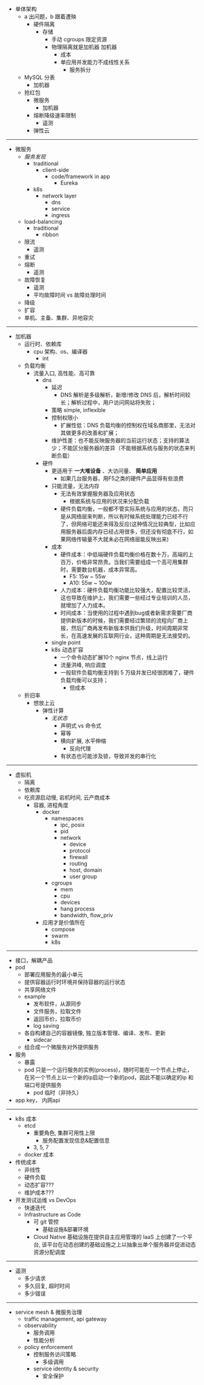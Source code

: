 + 单体架构
    * a 出问题，b 跟着遭殃
        - 硬件隔离
            + 存储
                * 手动 cgroups 限定资源
                * 物理隔离就是加机器 加机器
                    - 成本
                    - 单应用并发能力不成线性关系
                        + 服务拆分
    * MySQL 分表
        - 加机器
    * 抢红包
        - 微服务
            + 加机器
        - 熔断降级速率限制
            + 遥测
        - 弹性云

---
+ 微服务
    * _服务发现_
        - traditional
            + client-side
                * code/framework in app
                    - Eureka
        - k8s
            + network layer
                * dns
                * service
                * ingress
    * load-balancing
        - traditional
            + ribbon
    * 限流
        + 遥测
    - 重试
    * 熔断
        + 遥测
    * 故障恢复
        + 遥测
        - 平均故障时间 vs 故障处理时间
    * 降级
    * 扩容
    * 单机、主备、集群、异地容灾

---
+ 加机器
    * 运行时、依赖库
        - cpu 架构、os、编译器
            + int
    * 负载均衡
        - 流量入口, 高性能、高可靠
            + dns
                * 延迟
                    - DNS 解析是多级解析，新增/修改 DNS 后，解析时间较长；解析过程中，用户访问网站将失败；
                * 策略 simple, inflexible
                * 控制权限小
                    - 扩展性低：DNS 负载均衡的控制权在域名商那里，无法对其做更多的改善和扩展；
                * 维护性差：也不能反映服务器的当前运行状态；支持的算法少；不能区分服务器的差异（不能根据系统与服务的状态来判断负载）
            + 硬件
                * 更适用于 __一大堆设备__ 、大访问量、 __简单应用__
                    - 如果几台服务器，用F5之类的硬件产品显得有些浪费
                * 只能流量，无法内存
                    - 无法有效掌握服务器及应用状态
                        + 根据系统与应用的状况来分配负载
                    - 硬件负载均衡，一般都不管实际系统与应用的状态，而只是从网络层来判断，所以有时候系统处理能力已经不行了，但网络可能还来得及反应(这种情况比较典型，比如应用服务器后面内存已经占用很多，但还没有彻底不行，如果网络传输量不大就未必在网络层能反映出来)
                * 成本
                    - 硬件成本：中低端硬件负载均衡价格在数十万，高端的上百万，价格非常昂贵。当我们需要组成一个高可用集群时，需要数台机器，成本异常高。
                        + F5: 15w ~ 55w
                        + A10: 55w ~ 100w
                    - 人力成本：硬件负载均衡功能比较强大，配置比较灵活，这也导致在维护上，我们需要一些经过专业培训的人员，就增加了人力成本。
                    - 时间成本：当使用的过程中遇到bug或者新需求需要厂商提供新版本的时候，我们需要经过繁琐的流程向厂商上报，然后厂商再发布新版本供我们升级，时间周期非常长，在高速发展的互联网行业，这种周期是无法接受的。
                * single point
                * k8s 动态扩容
                    - 一个命令动态扩展10个 nginx 节点，线上运行
                    - 流量洪峰, 响应调度
                    - 一般软件负载均衡支持到 5 万级并发已经很困难了，硬件负载均衡可以支持；
                        + 但成本
    * 折旧率
        - 想放上云
            + 弹性计算
                * _无状态_
                    - 声明式 vs 命令式
                    - 幂等
                    - 横向扩展, 水平伸缩
                        + 反向代理
                    - 有状态也可能涉及锁，导致并发的串行化

---
+ 虚拟机
    * 隔离
    * 依赖库
    * 吃资源启动慢, 宕机时间, 云产商成本
        - 容器, 进程角度
            + docker
                * namespaces
                    - ipc, posix
                    - pid
                    - network
                        + device
                        + protocol
                        + firewall
                        + routing
                        + host, domain
                        + user group
                * cgroups
                    - mem
                    - cpu
                    - devices
                    - hang process
                    - bandwidth, flow_priv
            + 应用才是价值所在
                * compose
                * swarm
                * k8s

---
+ 接口，解耦产品
+ pod
    * 部署应用服务的最小单元
    * 提供容器运行时环境并保持容器的运行状态
    * 共享网络文件
    * example
        - 发布软件，从源同步
        - 文件服务，拉取文件
        - 返回币价，拉取币价
        - log saving
    * 各自构建自己的容器镜像, 独立版本管理、编译、发布、更新
        - sidecar
    * 组合成一个微服务对外提供服务
+ 服务
    * 暴露
    * pod 只是一个运行服务的实例(process)，随时可能在一个节点上停止，在另一个节点上以一个新的ip启动一个新的pod，因此不能以确定的ip 和端口号提供服务
        - pod 临时（非持久）
+ app key，  内网api

---
+ k8s 成本
    * etcd 
        - 重要角色, 集群可用性上限
            + 服务配置发现信息&配置信息
        - 3, 5, 7
    * docker 成本
+ 传统成本
    + 非线性
    + 硬件负载
    + 动态扩容???
    + 维护成本???
+ 开发测试运维 vs DevOps
    * 快速迭代
    * Infrastructure as Code
        - 可 git 管控
            + 基础设施&部署环境
        - Cloud Native 基础设施在提供自主应用管理的 IaaS 上创建了一个平台, 该平台在动态创建的基础设施之上以抽象出单个服务器并促进动态资源分配调度


---
+ 遥测
    * 多少请求
    * 多久回复, 超时时间
    * 多少错误


---
+ service mesh & 微服务治理
    * traffic management, api gateway
    * observability
        - 服务调用
        - 性能分析
    * policy enforcement
        - 控制服务访问策略
            + 多级调用
        - service identity & security
            + 安全保护
